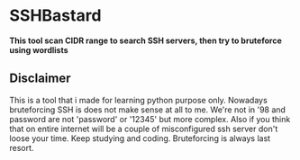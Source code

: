 # SSHBastard
**This tool scan CIDR range to search SSH servers, then try to bruteforce using wordlists**

## Disclaimer

This is a tool that i made for learning python purpose only. Nowadays bruteforcing SSH is does not make sense at all to me. We're not in '98 and password are not 'password' or '12345' but more complex. Also if you think that on entire internet will be a couple of misconfigured ssh server don't loose your time. Keep studying and coding. Bruteforcing is always last resort.
